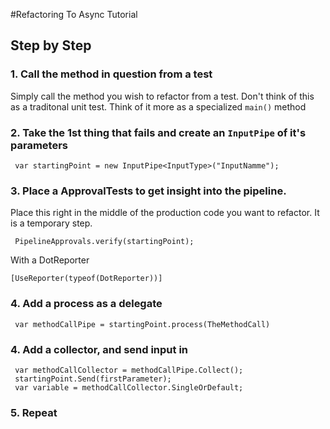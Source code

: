 #Refactoring To Async Tutorial

## Step by Step

### 1. Call the method in question from a test

Simply call the method you wish to refactor from a test.
Don't think of this as a traditonal unit test. Think of it more as a specialized `main()` method

### 2. Take the 1st thing that fails and create an `InputPipe` of it's parameters

```
 var startingPoint = new InputPipe<InputType>("InputNamme");
 ```
 
 ### 3. Place a ApprovalTests to get insight into the pipeline.
 
 Place this right in the middle of the production code you want to refactor. It is a temporary step.
 ```
  PipelineApprovals.verify(startingPoint);
 ```
 
 With a DotReporter
 
 ```
 [UseReporter(typeof(DotReporter))]
 ```

### 4. Add a process as a delegate

```
 var methodCallPipe = startingPoint.process(TheMethodCall)
```

### 4. Add a collector, and send input in

``` 
 var methodCallCollector = methodCallPipe.Collect();
 startingPoint.Send(firstParameter);
 var variable = methodCallCollector.SingleOrDefault;
```

### 5. Repeat

